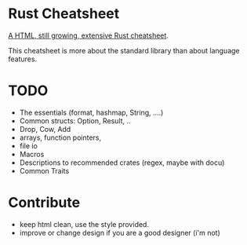 

Rust Cheatsheet
===============

[A HTML, still growing, extensive Rust cheatsheet](http://phaiax.github.io/rust-cheatsheet/).

This cheatsheet is more about the standard library than about language features.

# TODO

 * The essentials (format, hashmap, String, ....)
 * Common structs: Option, Result, ..
 * Drop, Cow, Add
 * arrays, function pointers, 
 * file io
 * Macros
 * Descriptions to recommended crates (regex, maybe with docu)
 * Common Traits

# Contribute

 * keep html clean, use the style provided.
 * improve or change design if you are a good designer (i'm not)